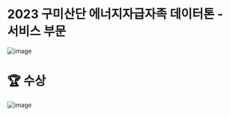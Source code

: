 # 2023 구미산단 에너지자급자족 데이터톤 - 서비스 부문

![image](https://github.com/jaejunchoe/jaejunchoe/assets/157339263/91471a56-2984-4d01-b4ef-b0868c91adcb)


# 🏆 수상
![image](https://github.com/jaejunchoe/jaejunchoe/assets/157339263/d62f429d-9f7e-4b6e-897b-6c23a841d34c)












